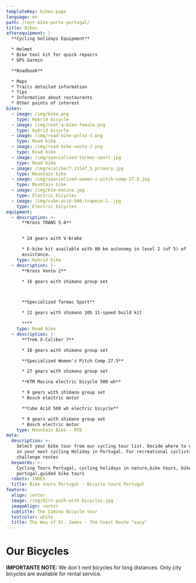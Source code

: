 ```yaml
---
templateKey: bikes-page
language: en
path: /rent-bike-porto-portugal/
title: Bikes
afterequipment: |-
  **Cycling holidays Equipment**

  * Helmet
  * Bike tool kit for quick repairs
  * GPS Garmin

  **Roadbook**

  * Maps
  * Trails detailed information
  * Tips
  * Information about restaurants
  * Other points of interest
bikes:
  - image: /img/bike.png
    type: Hybrid bicycle
  - image: /img/rent-a-bike-female.png
    type: Hybrid bicycle
  - image: /img/road-bike-pulso-1.png
    type: Road bike
  - image: /img/road-bike-vento-2.png
    type: Road bike
  - image: /img/specialized-tarmac-sport.jpg
    type: Road bike
  - image: /img/xcaliber7_23147_b_primary.jpg
    type: Mountain bike
  - image: /img/specialized-women-s-pitch-comp-27.5.jpg
    type: Mountain bike
  - image: /img/ktm-macina.jpg
    type: Electric bicycles
  - image: /img/cube-acid-500-trapeze-1-.jpg
    type: Electric bicycles
equipment:
  - description: >-
      **Kross TRANS 5.0**


      * 24 gears with V-brake

      * E-bike kit available with 80 km autonomy in level 2 (of 5) of
      assistance.
    type: Hybrid bike
  - description: |-
      **Kross Vento 2**

      * 16 gears with shimano group set



      **Specialized Tarmac Sport**

      * 22 gears with shimano 105 11-speed build kit

      ****
    type: Road bike
  - description: |-
      **Trek X-Caliber 7**

      * 18 gears with shimano group set

      **Specialized Women's Pitch Comp 27.5**

      * 27 gears with shimano group set

      **KTM Macina electric bicycle 500 wh**

      * 9 gears with shimano group set
      * Bosch electric motor

      **Cube Acid 500 wh electric bicycle**

      * 9 gears with shimano group set
      * Bosch electric motor
    type: Mountain Bike - MTB
meta:
  description: >-
    Select your bike tour from our cycling tour list. Decide where to go with us
    in your next cycling Holiday in Portugal. For recreational cyclists or
    challenge routes
  keywords: >-
    Cycling Tours Portugal, cycling holidays in nature,bike tours, bike tours
    portugal,guided bike tours
  robots: INDEX
  title: Bike tours Portugal - Bicycle tours Portugal
feature:
  align: center
  image: /img/dirt-path-with-bicycles.jpg
  imageAlign: center
  subtitle: The Camino Bicycle tour
  textcolor: white
  title: The Way of St. James - The Coast Route "easy"
---
```

# Our Bicycles



**IMPORTANTE NOTE:** We don´t rent bicycles for long distances. Only city bicycles are available for rental service.
